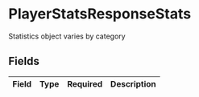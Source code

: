 # PlayerStatsResponseStats

Statistics object varies by category


## Fields

| Field       | Type        | Required    | Description |
| ----------- | ----------- | ----------- | ----------- |